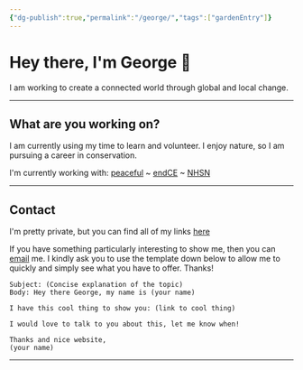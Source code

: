 ```yaml
---
{"dg-publish":true,"permalink":"/george/","tags":["gardenEntry"]}
---
```


# Hey there, I'm George 🌴

I am working to create a connected world through global and local change. 

---
## What are you working on?

I am currently using my time to learn and volunteer. I enjoy nature, so I am pursuing a career in conservation.

I'm currently working with: [peaceful](https://peacefulfoundation.org/) ~ [endCE](https://www.endce.org/) ~ [NHSN](https://www.nhsn.org.uk/)

---
## Contact

I'm pretty private, but you can find all of my links [here](https://linksta.cc/@wcky) 

If you have something particularly interesting to show me, then you can [email](mailto:georgemorley@proton.me) me. I kindly ask you to use the template down below to allow me to quickly and simply see what you have to offer. Thanks!

```
Subject: (Concise explanation of the topic)
Body: Hey there George, my name is (your name)

I have this cool thing to show you: (link to cool thing)

I would love to talk to you about this, let me know when!

Thanks and nice website,
(your name)
```

---

